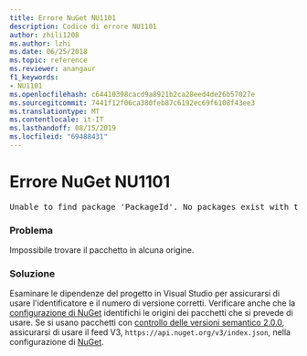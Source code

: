 ```yaml
---
title: Errore NuGet NU1101
description: Codice di errore NU1101
author: zhili1208
ms.author: lzhi
ms.date: 06/25/2018
ms.topic: reference
ms.reviewer: anangaur
f1_keywords:
- NU1101
ms.openlocfilehash: c64410398cacd9a8921b2ca28eed4de26b57027e
ms.sourcegitcommit: 7441f12f06ca380feb87c6192ec69f6108f43ee3
ms.translationtype: MT
ms.contentlocale: it-IT
ms.lasthandoff: 08/15/2019
ms.locfileid: "69488431"
---
```

# <a name="nuget-error-nu1101"></a>Errore NuGet NU1101

<pre>Unable to find package 'PackageId'. No packages exist with this id in source(s): 'sourceA', 'sourceB', 'sourceC'</pre>

### <a name="issue"></a>Problema
Impossibile trovare il pacchetto in alcuna origine.

### <a name="solution"></a>Soluzione
Esaminare le dipendenze del progetto in Visual Studio per assicurarsi di usare l'identificatore e il numero di versione corretti. Verificare anche che la [configurazione di NuGet](../../consume-packages/Configuring-NuGet-Behavior.md) identifichi le origini dei pacchetti che si prevede di usare. Se si usano pacchetti con [controllo delle versioni semantico 2.0.0](../../concepts/package-versioning.md#semantic-versioning-200), assicurarsi di usare il feed V3, `https://api.nuget.org/v3/index.json`, nella configurazione di [NuGet](../../consume-packages/Configuring-NuGet-Behavior.md).
